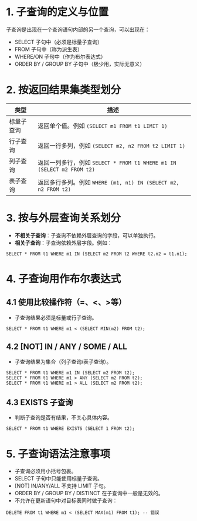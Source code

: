 # 1. 子查询的定义与位置

子查询是出现在一个查询语句内部的另一个查询，可以出现在：

- SELECT 子句中（必须是标量子查询）
- FROM 子句中（称为派生表）
- WHERE/ON 子句中（作为布尔表达式）
- ORDER BY / GROUP BY 子句中（极少用，实际无意义）

# 2. 按返回结果集类型划分

|类型|描述|
|---|---|
|标量子查询|返回单个值。例如 `(SELECT m1 FROM t1 LIMIT 1)`|
|行子查询|返回一行多列，例如 `(SELECT m2, n2 FROM t2 LIMIT 1)`|
|列子查询|返回一列多行，例如 `SELECT * FROM t1 WHERE m1 IN (SELECT m2 FROM t2)`|
|表子查询|返回多行多列。例如 `WHERE (m1, n1) IN (SELECT m2, n2 FROM t2)`|

# 3. 按与外层查询关系划分

- **不相关子查询**：子查询不依赖外层查询的字段，可以单独执行。
- **相关子查询**：子查询依赖外层字段。例如：
```
SELECT * FROM t1 WHERE m1 IN (SELECT m2 FROM t2 WHERE t2.n2 = t1.n1);
```

# 4. 子查询用作布尔表达式

## 4.1 使用比较操作符（=、<、>等）

- 子查询结果必须是标量或行子查询。
```
SELECT * FROM t1 WHERE m1 < (SELECT MIN(m2) FROM t2);
```
## 4.2 [NOT] IN / ANY / SOME / ALL

- 子查询结果为集合（列子查询/表子查询）。
```
SELECT * FROM t1 WHERE m1 IN (SELECT m2 FROM t2);
SELECT * FROM t1 WHERE m1 > ANY (SELECT m2 FROM t2);
SELECT * FROM t1 WHERE m1 > ALL (SELECT m2 FROM t2);
```

## 4.3 EXISTS 子查询

- 判断子查询是否有结果，不关心具体内容。
```
SELECT * FROM t1 WHERE EXISTS (SELECT 1 FROM t2);
```

# 5. 子查询语法注意事项

- 子查询必须用小括号包裹。
- SELECT 子句中只能使用标量子查询。
- [NOT] IN/ANY/ALL 不支持 LIMIT 子句。
- ORDER BY / GROUP BY / DISTINCT 在子查询中一般是无效的。
- 不允许在更新语句中对目标表同时做子查询：
```
DELETE FROM t1 WHERE m1 < (SELECT MAX(m1) FROM t1); -- 错误
```
